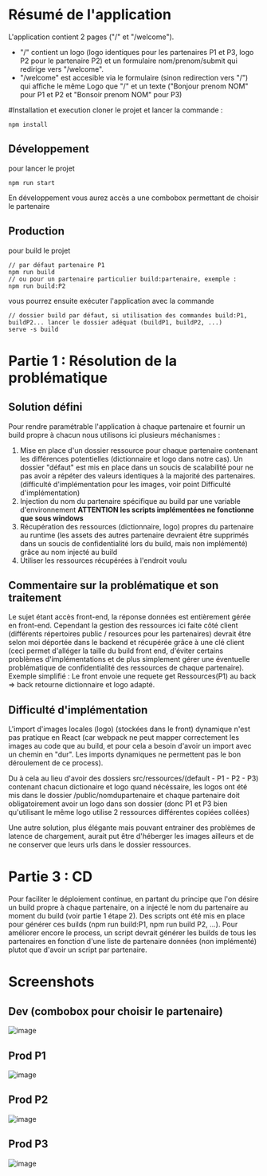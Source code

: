 # Résumé de l'application
L'application contient 2 pages ("/" et "/welcome").
- "/" contient un logo (logo identiques pour les partenaires P1 et P3, logo P2 pour le partenaire P2) et un formulaire nom/prenom/submit qui redirige vers "/welcome".
- "/welcome" est accesible via le formulaire (sinon redirection vers "/") qui affiche le même Logo que "/" et un texte  ("Bonjour prenom NOM" pour P1 et P2 et "Bonsoir prenom NOM" pour P3)

#Installation et execution
cloner le projet et lancer la commande :
```
npm install
```
## Développement
pour lancer le projet 
```
npm run start
```
En développement vous aurez accès a une combobox permettant de choisir le partenaire

## Production
pour build le projet 
```
// par défaut partenaire P1
npm run build
// ou pour un partenaire particulier build:partenaire, exemple :
npm run build:P2
```
vous pourrez ensuite exécuter l'application avec la commande
```
// dossier build par défaut, si utilisation des commandes build:P1, buildP2... lancer le dossier adéquat (buildP1, buildP2, ...) 
serve -s build
```

# Partie 1 : Résolution de la problématique
## Solution défini
Pour rendre paramétrable l'application à chaque partenaire et fournir un build propre à chacun nous utilisons ici plusieurs méchanismes :
1) Mise en place d'un dossier ressource pour chaque partenaire contenant les différences potentielles (dictionnaire et logo dans notre cas). Un dossier "défaut" est mis en place dans un soucis de scalabilité pour ne pas avoir a répéter des valeurs identiques à la majorité des partenaires. (difficulté d'implémentation pour les images, voir point Difficulté d'implémentation)
2) Injection du nom du partenaire spécifique au build par une variable d'environnement **ATTENTION les scripts implémentées ne fonctionne que sous windows**
3) Récupération des ressources (dictionnaire, logo) propres du partenaire au runtime (les assets des autres partenaire devraient être supprimés dans un soucis de confidentialité lors du build, mais non implémenté) grâce au nom injecté au build
4) Utiliser les ressources récupérées à l'endroit voulu

## Commentaire sur la problématique et son traitement
Le sujet étant accès front-end, la réponse données est entièrement gérée en front-end. Cependant la gestion des ressources ici faite côté client (différents répertoires public / resources pour les partenaires) devrait être selon moi déportée dans le backend et récupérée grâce à une clé client (ceci permet d'alléger la taille du build front end, d'éviter certains problèmes d'implémentations et de plus simplement gérer une éventuelle problématique de confidentialité des ressources de chaque partenaire). Exemple simplifié :
Le front envoie une requete get Ressources(P1) au back => back retourne dictionnaire et logo adapté.

## Difficulté d'implémentation
L'import d'images locales (logo) (stockées dans le front) dynamique n'est pas pratique en React (car webpack ne peut mapper correctement les images au code que au build, et pour cela a besoin d'avoir un import avec un chemin en "dur". Les imports dynamiques ne permettent pas le bon déroulement de ce process). 

Du à cela au lieu d'avoir des dossiers src/ressources/(default - P1 - P2 - P3) contenant chacun dictionaire et logo quand nécéssaire, les logos ont été mis dans le dossier /public/nomdupartenaire et chaque partenaire doit obligatoirement avoir un logo dans son dossier (donc P1 et P3 bien qu'utilisant le même logo utilise 2 ressources différentes copiées collées)

Une autre solution, plus élégante mais pouvant entrainer des problèmes de latence de chargement, aurait put être d'héberger les images ailleurs et de ne conserver que leurs urls dans le dossier ressources.

# Partie 3 : CD
Pour faciliter le déploiement continue, en partant du principe que l'on désire un build propre à chaque partenaire, on a injecté le nom du partenaire au moment du build (voir partie 1 étape 2). Des scripts ont été mis en place pour générer ces builds (npm run build:P1, npm run build P2, ...). Pour améliorer encore le process, un script devrait générer les builds de tous les partenaires en fonction d'une liste de partenaire données (non implémenté) plutot que d'avoir un script par partenaire.


# Screenshots

## Dev (combobox pour choisir le partenaire)
![image](https://user-images.githubusercontent.com/34136072/113478090-e39a4980-9486-11eb-977d-c2ac689dd66c.png)

## Prod P1
![image](https://user-images.githubusercontent.com/34136072/113478048-a5048f00-9486-11eb-8263-3828855e6af5.png)

## Prod P2
![image](https://user-images.githubusercontent.com/34136072/113478066-ba79b900-9486-11eb-91dc-dce2c5fd4dd9.png)

## Prod P3
![image](https://user-images.githubusercontent.com/34136072/113478076-c8c7d500-9486-11eb-8018-3f13e5ac7163.png)



